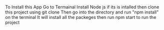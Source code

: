 To Install this App 
Go to Termainal Install Node js if its is intalled then clone this project using git clone
Then go into the directory and run "npm install" on the terminal 
It will install all the packeges 
then run npm start to run the project 



